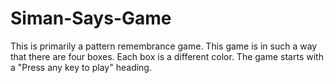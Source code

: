 # Siman-Says-Game
This is primarily a pattern remembrance game. This game is in such a way that there are four boxes. Each box is a different color. The game starts with a "Press any key to play" heading.
